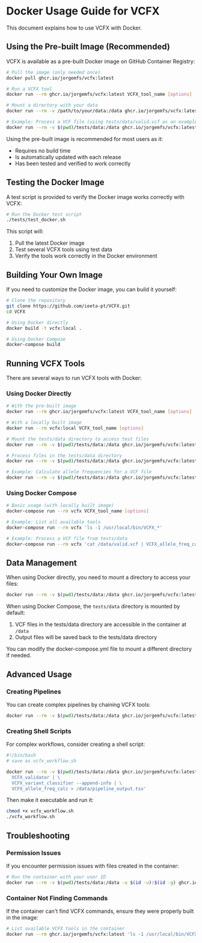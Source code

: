 # Docker Usage Guide for VCFX

This document explains how to use VCFX with Docker.

## Using the Pre-built Image (Recommended)

VCFX is available as a pre-built Docker image on GitHub Container Registry:

```bash
# Pull the image (only needed once)
docker pull ghcr.io/jorgemfs/vcfx:latest

# Run a VCFX tool
docker run --rm ghcr.io/jorgemfs/vcfx:latest VCFX_tool_name [options]

# Mount a directory with your data
docker run --rm -v /path/to/your/data:/data ghcr.io/jorgemfs/vcfx:latest VCFX_tool_name [options]

# Example: Process a VCF file (using tests/data/valid.vcf as an example)
docker run --rm -v $(pwd)/tests/data:/data ghcr.io/jorgemfs/vcfx:latest 'cat /data/valid.vcf | VCFX_allele_freq_calc > /data/output.tsv'
```

Using the pre-built image is recommended for most users as it:

- Requires no build time
- Is automatically updated with each release
- Has been tested and verified to work correctly

## Testing the Docker Image

A test script is provided to verify the Docker image works correctly with VCFX:

```bash
# Run the Docker test script
./tests/test_docker.sh
```

This script will:

1. Pull the latest Docker image
2. Test several VCFX tools using test data
3. Verify the tools work correctly in the Docker environment

## Building Your Own Image

If you need to customize the Docker image, you can build it yourself:

```bash
# Clone the repository
git clone https://github.com/ieeta-pt/VCFX.git
cd VCFX

# Using Docker directly
docker build -t vcfx:local .

# Using Docker Compose
docker-compose build
```

## Running VCFX Tools

There are several ways to run VCFX tools with Docker:

### Using Docker Directly

```bash
# With the pre-built image
docker run --rm ghcr.io/jorgemfs/vcfx:latest VCFX_tool_name [options]

# With a locally built image
docker run --rm vcfx:local VCFX_tool_name [options]

# Mount the tests/data directory to access test files
docker run --rm -v $(pwd)/tests/data:/data ghcr.io/jorgemfs/vcfx:latest VCFX_tool_name [options]

# Process files in the tests/data directory
docker run --rm -v $(pwd)/tests/data:/data ghcr.io/jorgemfs/vcfx:latest 'cat /data/valid.vcf | VCFX_validator'

# Example: Calculate allele frequencies for a VCF file
docker run --rm -v $(pwd)/tests/data:/data ghcr.io/jorgemfs/vcfx:latest 'cat /data/valid.vcf | VCFX_allele_freq_calc > /data/output.tsv'
```

### Using Docker Compose

```bash
# Basic usage (with locally built image)
docker-compose run --rm vcfx VCFX_tool_name [options]

# Example: List all available tools
docker-compose run --rm vcfx 'ls -1 /usr/local/bin/VCFX_*'

# Example: Process a VCF file from tests/data
docker-compose run --rm vcfx 'cat /data/valid.vcf | VCFX_allele_freq_calc > /data/output.tsv'
```

## Data Management

When using Docker directly, you need to mount a directory to access your files:

```bash
docker run --rm -v $(pwd)/tests/data:/data ghcr.io/jorgemfs/vcfx:latest VCFX_tool_name [options]
```

When using Docker Compose, the `tests/data` directory is mounted by default:

1. VCF files in the tests/data directory are accessible in the container at `/data`
2. Output files will be saved back to the tests/data directory

You can modify the docker-compose.yml file to mount a different directory if needed.

## Advanced Usage

### Creating Pipelines

You can create complex pipelines by chaining VCFX tools:

```bash
docker run --rm -v $(pwd)/tests/data:/data ghcr.io/jorgemfs/vcfx:latest 'cat /data/classifier_mixed.vcf | VCFX_variant_classifier --append-info | grep "VCF_CLASS=SNP" | VCFX_allele_freq_calc > /data/snp_frequencies.tsv'
```

### Creating Shell Scripts

For complex workflows, consider creating a shell script:

```bash
#!/bin/bash
# save as vcfx_workflow.sh

docker run --rm -v $(pwd)/tests/data:/data ghcr.io/jorgemfs/vcfx:latest 'cat /data/valid.vcf | \
  VCFX_validator | \
  VCFX_variant_classifier --append-info | \
  VCFX_allele_freq_calc > /data/pipeline_output.tsv'
```

Then make it executable and run it:

```bash
chmod +x vcfx_workflow.sh
./vcfx_workflow.sh
```

## Troubleshooting

### Permission Issues

If you encounter permission issues with files created in the container:

```bash
# Run the container with your user ID
docker run --rm -v $(pwd)/tests/data:/data -u $(id -u):$(id -g) ghcr.io/jorgemfs/vcfx:latest VCFX_tool_name [options]
```

### Container Not Finding Commands

If the container can't find VCFX commands, ensure they were properly built in the image:

```bash
# List available VCFX tools in the container
docker run --rm ghcr.io/jorgemfs/vcfx:latest 'ls -1 /usr/local/bin/VCFX_*'
``` 